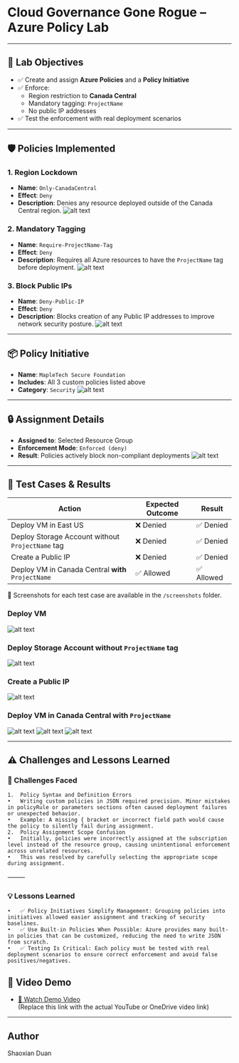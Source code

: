 # Cloud Governance Gone Rogue – Azure Policy Lab


---

## 🎯 Lab Objectives
- ✅ Create and assign **Azure Policies** and a **Policy Initiative**
- ✅ Enforce:
  - Region restriction to **Canada Central**
  - Mandatory tagging: `ProjectName`
  - No public IP addresses
- ✅ Test the enforcement with real deployment scenarios

---

## 🛡️ Policies Implemented

### 1. Region Lockdown
- **Name**: `Only-CanadaCentral`
- **Effect**: `Deny`
- **Description**: Denies any resource deployed outside of the Canada Central region.
![alt text](Screenshot/image.png)

### 2. Mandatory Tagging
- **Name**: `Require-ProjectName-Tag`
- **Effect**: `Deny`
- **Description**: Requires all Azure resources to have the `ProjectName` tag before deployment.
![alt text](Screenshot/image-1.png)

### 3. Block Public IPs
- **Name**: `Deny-Public-IP`
- **Effect**: `Deny`
- **Description**: Blocks creation of any Public IP addresses to improve network security posture.
![alt text](Screenshot/image-2.png)

---

## 📦 Policy Initiative

- **Name**: `MapleTech Secure Foundation`
- **Includes**: All 3 custom policies listed above
- **Category**: `Security`
![alt text](Screenshot/image-3.png)
---

## 🔒 Assignment Details

- **Assigned to**: Selected Resource Group
- **Enforcement Mode**: `Enforced (deny)`
- **Result**: Policies actively block non-compliant deployments
![alt text](Screenshot/image-5.png)

---

## 🧪 Test Cases & Results

| Action                                              | Expected Outcome | Result     |
|-----------------------------------------------------|------------------|------------|
| Deploy VM in East US                                | ❌ Denied         | ✅ Denied  |
| Deploy Storage Account without `ProjectName` tag    | ❌ Denied         | ✅ Denied  |
| Create a Public IP                                  | ❌ Denied         | ✅ Denied  |
| Deploy VM in Canada Central **with** `ProjectName`  | ✅ Allowed        | ✅ Allowed |

📸 Screenshots for each test case are available in the `/screenshots` folder.
### Deploy VM 
![alt text](Screenshot/image-6.png)
### Deploy Storage Account without `ProjectName` tag
![alt text](Screenshot/image-7.png)
### Create a Public IP
![alt text](Screenshot/image-8.png)

### Deploy VM in Canada Central **with** `ProjectName`
![alt text](Screenshot/image-11.png)
![alt text](Screenshot/image-10.png)
![alt text](Screenshot/image-9.png)


---
## ⚠️ Challenges and Lessons Learned

### 🧩 Challenges Faced
	1.	Policy Syntax and Definition Errors
	•	Writing custom policies in JSON required precision. Minor mistakes in policyRule or parameters sections often caused deployment failures or unexpected behavior.
	•	Example: A missing { bracket or incorrect field path would cause the policy to silently fail during assignment.
	2.	Policy Assignment Scope Confusion
	•	Initially, policies were incorrectly assigned at the subscription level instead of the resource group, causing unintentional enforcement across unrelated resources.
	•	This was resolved by carefully selecting the appropriate scope during assignment.

⸻

### 💡 Lessons Learned

	•	✅ Policy Initiatives Simplify Management: Grouping policies into initiatives allowed easier assignment and tracking of security baselines.
	•	✅ Use Built-in Policies When Possible: Azure provides many built-in policies that can be customized, reducing the need to write JSON from scratch.
	•	✅ Testing Is Critical: Each policy must be tested with real deployment scenarios to ensure correct enforcement and avoid false positives/negatives.

## 🎥 Video Demo

- [🔗 Watch Demo Video](https://youtu.be/vJmdlkQm9d8)  
(Replace this link with the actual YouTube or OneDrive video link)

---

## Author
Shaoxian Duan
